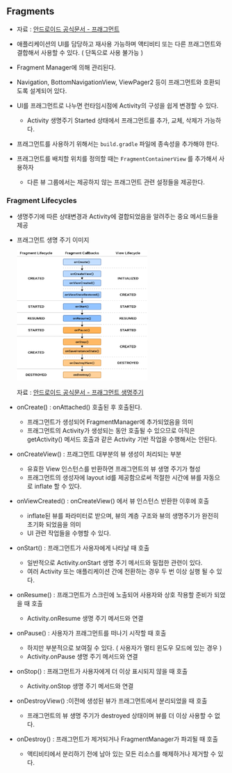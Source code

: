 ## Fragments

- 자료 : [안드로이드 공식문서 - 프래그먼트](https://developer.android.com/guide/fragments)
- 애플리케이션의 UI를 담당하고 재사용 가능하며 액티비티 또는 다른 프래그먼트와 결합해서 사용할 수 있다. ( 단독으로 사용 불가능 )
- Fragment Manager에 의해 관리된다.
- Navigation, BottomNavigationView, ViewPager2 등이 프래그먼트와 호환되도록 설계되어 있다.
- UI를 프래그먼트로 나누면 런타임시점에 Activity의 구성을 쉽게 변경할 수 있다.
  - Activity 생명주기 Started 상태에서 프래그먼트를 추가, 교체, 삭제가 가능하다.
- 프래그먼트를 사용하기 위해서는 `build.gradle` 파일에 종속성을 추가해야 한다.
- 프래그먼트를 배치할 위치를 정의할 때는 `FragmentContainerView` 를 추가해서 사용하자

  - 다른 뷰 그룹에서는 제공하지 않는 프래그먼트 관련 설정들을 제공한다.

### Fragment Lifecycles

- 생명주기에 따른 상태변경과 Activity에 결합되었음을 알려주는 중요 메서드들을 제공

- 프래그먼트 생명 주기 이미지

    <img alt="fragment_view_lifecycle" src="../img/fragment_view_lifecycle.png" width="300" height="300">

  자료 : [안드로이드 공식문서 - 프래그먼트 생명주기](https://developer.android.com/guide/fragments/lifecycle)

- onCreate() : onAttached() 호출된 후 호출된다.
  - 프래그먼트가 생성되어 FragmentManager에 추가되었음을 의미
  - 프래그먼트의 Activity가 생성되는 동안 호출될 수 있으므로 아직은 getActivity() 메서드 호출과 같은 Activity 기반 작업을 수행해서는 안된다.
- onCreateView() : 프래그먼트 대부분의 뷰 생성이 처리되는 부분
  - 유효한 View 인스턴스를 반환하면 프래그먼트의 뷰 생명 주기가 형성
  - 프래그먼트의 생성자에 layout id를 제공함으로써 적절한 시간에 뷰를 자동으로 inflate 할 수 있다.
- onViewCreated() : onCreateView() 에서 뷰 인스턴스 반환한 이후에 호출
  - inflate된 뷰를 파라미터로 받으며, 뷰의 계층 구조와 뷰의 생명주기가 완전히 초기화 되었음을 의미
  - UI 관련 작업들을 수행할 수 있다.
- onStart() : 프래그먼트가 사용자에게 나타날 때 호출
  - 일반적으로 Activity.onStart 생명 주기 메서드와 밀접한 관련이 있다.
  - 여러 Activity 또는 애플리케이션 간에 전환하는 경우 두 번 이상 실행 될 수 있다.
- onResume() : 프래그먼트가 스크린에 노출되어 사용자와 상호 작용할 준비가 되었을 때 호출
  - Activity.onResume 생명 주기 메서드와 연결
- onPause() : 사용자가 프래그먼트를 떠나기 시작할 때 호출
  - 하지만 부분적으로 보여질 수 있다. ( 사용자가 멀티 윈도우 모드에 있는 경우 )
  - Activity.onPause 생명 주기 메서드와 연결
- onStop() : 프래그먼트가 사용자에게 더 이상 표시되지 않을 때 호출
  - Activity.onStop 생명 주기 메서드와 연결
- onDestroyView() :이전에 생성된 뷰가 프래그먼트에서 분리되었을 때 호출
  - 프래그먼트의 뷰 생명 주기가 destroyed 상태이며 뷰를 더 이상 사용할 수 없다.
- onDestroy() : 프래그먼트가 제거되거나 FragmentManager가 파괴될 때 호출
  - 액티비티에서 분리하기 전에 남아 있는 모든 리소스를 해제하거나 제거할 수 있다.
